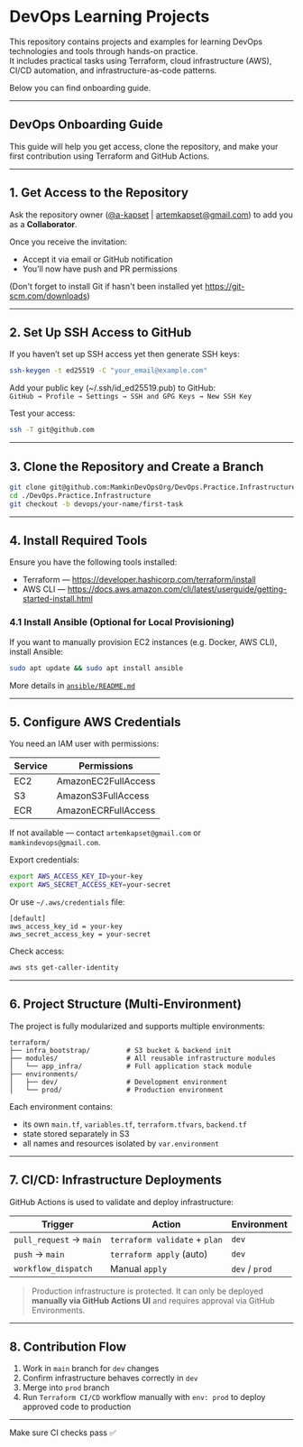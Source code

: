 # DevOps Learning Projects

This repository contains projects and examples for learning DevOps technologies and tools through hands-on practice.  
It includes practical tasks using Terraform, cloud infrastructure (AWS), CI/CD automation, and infrastructure-as-code patterns.

Below you can find onboarding guide.

---

## DevOps Onboarding Guide

This guide will help you get access, clone the repository, and make your first contribution using Terraform and GitHub Actions.

---

## 1. Get Access to the Repository

Ask the repository owner ([@a-kapset](https://github.com/a-kapset) | artemkapset@gmail.com) to add you as a **Collaborator**.

Once you receive the invitation:

- Accept it via email or GitHub notification
- You’ll now have push and PR permissions

(Don't forget to install Git if hasn't been installed yet https://git-scm.com/downloads)

---

## 2. Set Up SSH Access to GitHub

If you haven’t set up SSH access yet then generate SSH keys:

```bash
ssh-keygen -t ed25519 -C "your_email@example.com"
```

Add your public key (~/.ssh/id_ed25519.pub) to GitHub:  
`GitHub → Profile → Settings → SSH and GPG Keys → New SSH Key`

Test your access:

```bash
ssh -T git@github.com
```

---

## 3. Clone the Repository and Create a Branch

```bash
git clone git@github.com:MamkinDevOpsOrg/DevOps.Practice.Infrastructure.git
cd ./DevOps.Practice.Infrastructure
git checkout -b devops/your-name/first-task
```

---

## 4. Install Required Tools

Ensure you have the following tools installed:

- Terraform — https://developer.hashicorp.com/terraform/install
- AWS CLI — https://docs.aws.amazon.com/cli/latest/userguide/getting-started-install.html

### 4.1 Install Ansible (Optional for Local Provisioning)

If you want to manually provision EC2 instances (e.g. Docker, AWS CLI), install Ansible:

```bash
sudo apt update && sudo apt install ansible
```

More details in [`ansible/README.md`](./ansible/README.md)

---

## 5. Configure AWS Credentials

You need an IAM user with permissions:

| Service | Permissions         |
| ------- | ------------------- |
| EC2     | AmazonEC2FullAccess |
| S3      | AmazonS3FullAccess  |
| ECR     | AmazonECRFullAccess |

If not available — contact `artemkapset@gmail.com` or `mamkindevops@gmail.com`.

Export credentials:

```bash
export AWS_ACCESS_KEY_ID=your-key
export AWS_SECRET_ACCESS_KEY=your-secret
```

Or use `~/.aws/credentials` file:

```
[default]
aws_access_key_id = your-key
aws_secret_access_key = your-secret
```

Check access:

```bash
aws sts get-caller-identity
```

---

## 6. Project Structure (Multi-Environment)

The project is fully modularized and supports multiple environments:

```
terraform/
├── infra_bootstrap/         # S3 bucket & backend init
├── modules/                 # All reusable infrastructure modules
│   └── app_infra/           # Full application stack module
├── environments/
│   ├── dev/                 # Development environment
│   └── prod/                # Production environment
```

Each environment contains:

- its own `main.tf`, `variables.tf`, `terraform.tfvars`, `backend.tf`
- state stored separately in S3
- all names and resources isolated by `var.environment`

---

## 7. CI/CD: Infrastructure Deployments

GitHub Actions is used to validate and deploy infrastructure:

| Trigger                 | Action                        | Environment    |
| ----------------------- | ----------------------------- | -------------- |
| `pull_request` → `main` | `terraform validate` + `plan` | `dev`          |
| `push` → `main`         | `terraform apply` (auto)      | `dev`          |
| `workflow_dispatch`     | Manual `apply`                | `dev` / `prod` |

> Production infrastructure is protected. It can only be deployed **manually via GitHub Actions UI** and requires approval via GitHub Environments.

---

## 8. Contribution Flow

1. Work in `main` branch for `dev` changes
2. Confirm infrastructure behaves correctly in `dev`
3. Merge into `prod` branch
4. Run `Terraform CI/CD` workflow manually with `env: prod` to deploy approved code to production

---

Make sure CI checks pass ✅
